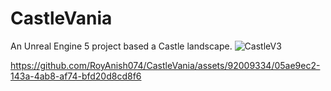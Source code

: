 # CastleVania
An Unreal Engine 5 project based a Castle landscape.
![CastleV3](https://github.com/RoyAnish074/CastleVania/assets/92009334/1f67cf3f-8dff-4be4-a0f7-366236c6947f)


https://github.com/RoyAnish074/CastleVania/assets/92009334/05ae9ec2-143a-4ab8-af74-bfd20d8cd8f6

